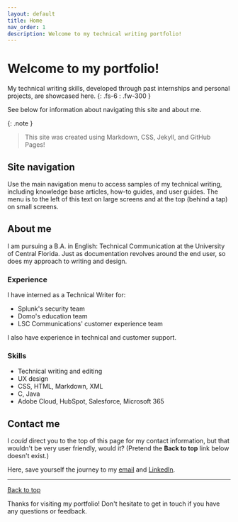 ```yaml
---
layout: default
title: Home
nav_order: 1
description: Welcome to my technical writing portfolio!
---
```


# Welcome to my portfolio!

My technical writing skills, developed through past internships and personal projects, are showcased here.
{: .fs-6 : .fw-300 }

See below for information about navigating this site and about me.

{: .note }
> This site was created using Markdown, CSS, Jekyll, and GitHub Pages!

## Site navigation 

Use the main navigation menu to access samples of my technical writing, including knowledge base articles, how-to guides, and user guides. The menu is to the left of this text on large screens and at the top (behind a tap) on small screens.

## About me

I am pursuing a B.A. in English: Technical Communication at the University of Central Florida. Just as  documentation revolves around the end user, so does my approach to writing and design.

### Experience

I have interned as a Technical Writer for:

- Splunk's security team
- Domo's education team
- LSC Communications' customer experience team

I also have experience in technical and customer support. 

### Skills

- Technical writing and editing
- UX design
- CSS, HTML, Markdown, XML
- C, Java
- Adobe Cloud, HubSpot, Salesforce, Microsoft 365

## Contact me

I _could_ direct you to the top of this page for my contact information, but that wouldn't be very user friendly, would it? (Pretend the **Back to top** link below doesn't exist.)

Here, save yourself the journey to my [email](mailto:haileytapia@knights.ucf.edu) and [LinkedIn](https://www.linkedin.com/in/haileytapia/).

---

[Back to top](#top)

Thanks for visiting my portfolio! Don't hesitate to get in touch if you have any questions or feedback.
